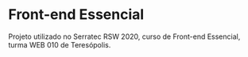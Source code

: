 # Front-end Essencial
Projeto utilizado no Serratec RSW 2020, curso de Front-end Essencial, turma WEB 010 de Teresópolis.